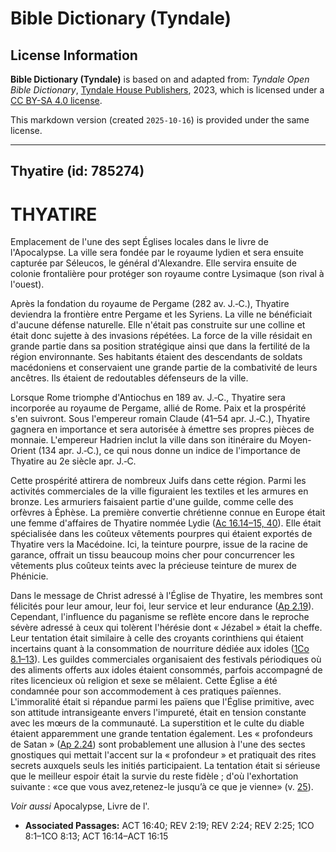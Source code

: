 # Bible Dictionary (Tyndale)

## License Information

**Bible Dictionary (Tyndale)** is based on and adapted from: _Tyndale Open Bible Dictionary_, [Tyndale House Publishers](https://tyndaleopenresources.com/), 2023, which is licensed under a [CC BY-SA 4.0 license](https://creativecommons.org/licenses/by-sa/4.0/legalcode.en).

This markdown version (created `2025-10-16`) is provided under the same license.



--------------------------------

## Thyatire (id: 785274)

THYATIRE
========

Emplacement de l'une des sept Églises locales dans le livre de l'Apocalypse. La ville sera fondée par le royaume lydien et sera ensuite capturée par Séleucos, le général d'Alexandre. Elle servira ensuite de colonie frontalière pour protéger son royaume contre Lysimaque (son rival à l'ouest).

Après la fondation du royaume de Pergame (282 av. J.‑C.), Thyatire deviendra la frontière entre Pergame et les Syriens. La ville ne bénéficiait d'aucune défense naturelle. Elle n'était pas construite sur une colline et était donc sujette à des invasions répétées. La force de la ville résidait en grande partie dans sa position stratégique ainsi que dans la fertilité de la région environnante. Ses habitants étaient des descendants de soldats macédoniens et conservaient une grande partie de la combativité de leurs ancêtres. Ils étaient de redoutables défenseurs de la ville.

Lorsque Rome triomphe d'Antiochus en 189 av. J.‑C., Thyatire sera incorporée au royaume de Pergame, allié de Rome. Paix et la prospérité s'en suivront. Sous l'empereur romain Claude (41–54 apr. J.‑C.), Thyatire gagnera en importance et sera autorisée à émettre ses propres pièces de monnaie. L'empereur Hadrien inclut la ville dans son itinéraire du Moyen\-Orient (134 apr. J.‑C.), ce qui nous donne un indice de l'importance de Thyatire au 2e siècle apr. J.‑C.

Cette prospérité attirera de nombreux Juifs dans cette région. Parmi les activités commerciales de la ville figuraient les textiles et les armures en bronze. Les armuriers faisaient partie d'une guilde, comme celle des orfèvres à Éphèse. La première convertie chrétienne connue en Europe était une femme d'affaires de Thyatire nommée Lydie ([Ac 16\.14–15, 40](https://ref.ly/Acts16:14-Acts16:15,Acts16:40)). Elle était spécialisée dans les coûteux vêtements pourpres qui étaient exportés de Thyatire vers la Macédoine. Ici, la teinture pourpre, issue de la racine de garance, offrait un tissu beaucoup moins cher pour concurrencer les vêtements plus coûteux teints avec la précieuse teinture de murex de Phénicie.

Dans le message de Christ adressé à l'Église de Thyatire, les membres sont félicités pour leur amour, leur foi, leur service et leur endurance ([Ap 2\.19](https://ref.ly/Rev2:19)). Cependant, l'influence du paganisme se reflète encore dans le reproche sévère adressé à ceux qui tolèrent l'hérésie dont « Jézabel » était la cheffe. Leur tentation était similaire à celle des croyants corinthiens qui étaient incertains quant à la consommation de nourriture dédiée aux idoles ([1Co 8\.1–13](https://ref.ly/1Cor8:1-1Cor8:13)). Les guildes commerciales organisaient des festivals périodiques où des aliments offerts aux idoles étaient consommés, parfois accompagné de rites licencieux où religion et sexe se mêlaient. Cette Église a été condamnée pour son accommodement à ces pratiques païennes. L'immoralité était si répandue parmi les païens que l'Église primitive, avec son attitude intransigeante envers l'impureté, était en tension constante avec les mœurs de la communauté. La superstition et le culte du diable étaient apparemment une grande tentation également. Les « profondeurs de Satan » ([Ap 2\.24](https://ref.ly/Rev2:24)) sont probablement une allusion à l'une des sectes gnostiques qui mettait l'accent sur la « profondeur » et pratiquait des rites secrets auxquels seuls les initiés participaient. La tentation était si sérieuse que le meilleur espoir était la survie du reste fidèle ; d'où l'exhortation suivante : «ce que vous avez,retenez\-le jusqu’à ce que je vienne» (v. [25](https://ref.ly/Rev2:25)).

*Voir aussi* Apocalypse, Livre de l'.

* **Associated Passages:** ACT 16:40; REV 2:19; REV 2:24; REV 2:25; 1CO 8:1–1CO 8:13; ACT 16:14–ACT 16:15

